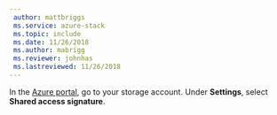 ```yaml
---
 author: mattbriggs
 ms.service: azure-stack
 ms.topic: include
 ms.date: 11/26/2018
 ms.author: mabrigg
 ms.reviewer: johnhas
 ms.lastreviewed: 11/26/2018
---
```


In the [Azure portal](https://portal.azure.com/), go to your storage account. Under **Settings**, select **Shared access signature**.
